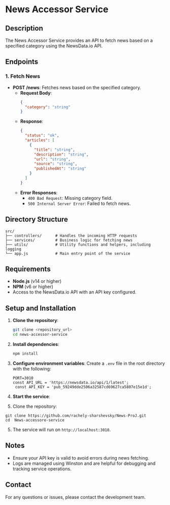 # News Accessor Service

## Description
The News Accessor Service provides an API to fetch news based on a specified category using the NewsData.io API.

## Endpoints
### 1. Fetch News
- **POST /news**: Fetches news based on the specified category.
  - **Request Body**:
    ```json
    {
      "category": "string"
    }
    ```
  - **Response**:
    ```json
    {
      "status": "ok",
      "articles": [
        {
          "title": "string",
          "description": "string",
          "url": "string",
          "source": "string",
          "publishedAt": "string"
        }
      ]
    }
    ```
  - **Error Responses**:
    - `400 Bad Request`: Missing category field.
    - `500 Internal Server Error`: Failed to fetch news.

## Directory Structure
```
src/
├── controllers/      # Handles the incoming HTTP requests
├── services/         # Business logic for fetching news
├── utils/            # Utility functions and helpers, including logging
└── app.js            # Main entry point of the service
```

## Requirements
- **Node.js** (v14 or higher)
- **NPM** (v6 or higher)
- Access to the NewsData.io API with an API key configured.

## Setup and Installation
1. **Clone the repository**:
   ```bash
   git clone <repository_url>
   cd news-accessor-service
   ```

2. **Install dependencies**:
   ```bash
   npm install
   ```

3. **Configure environment variables**:
   Create a `.env` file in the root directory with the following:
   ```
   PORT=3010
   const API_URL = 'https://newsdata.io/api/1/latest';
    const API_KEY = 'pub_59249dde2506a32587cd69627ca5807e15e1d';

   ```

4. **Start the service**:
 1. Clone the repository:
   ```
   git clone https://github.com/rachely-sharshevsky/News-ProJ.git
   cd  News-accessore-service
   ```

5. The service will run on `http://localhost:3010`.

## Notes
- Ensure your API key is valid to avoid errors during news fetching.
- Logs are managed using Winston and are helpful for debugging and tracking service operations.

## Contact
For any questions or issues, please contact the development team.